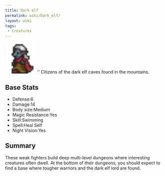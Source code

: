 ```yaml
---
title: Dark elf
permalink: wiki/Dark_elf/
layout: wiki
tags:
 - Creatures
---
```


<img src="Dark_elf.png" title="fig:Dark_elf.png" alt="Dark_elf.png" width="100" />
'' Citizens of the dark elf caves found in the mountains.

Base Stats
----------

-   Defense:6
-   Damage:14
-   Body size:Medium
-   Magic Resistance:Yes
-   Skill:Swimming
-   Spell:Heal Self
-   Night Vision:Yes

Summary
-------

These weak fighters build deep multi-level dungeons where interesting
creatures often dwell. At the bottom of their dungeons, you should
expect to find a base where tougher warriors and the dark elf lord are
found.
